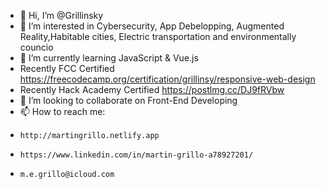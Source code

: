 - 👋 Hi, I’m @Grillinsky
- 👀 I’m interested in Cybersecurity, App Debelopping, Augmented Reality,Habitable cities, Electric transportation and environmentally councio
- 🌱 I’m currently learning JavaScript & Vue.js
- Recently FCC Certified https://freecodecamp.org/certification/grillinsy/responsive-web-design 
- Recently Hack Academy Certified https://postlmg.cc/DJ9fRVbw
- 💞️ I’m looking to collaborate on Front-End Developing
- 📫 How to reach me: 
-     http://martingrillo.netlify.app
-     https://www.linkedin.com/in/martin-grillo-a78927201/
-     m.e.grillo@icloud.com
<!---
Grillinsky/Grillinsky is a ✨ special ✨ repository because its `README.md` (this file) appears on your GitHub profile.
You can click the Preview link to take a look at your changes.
--->
